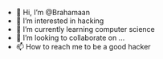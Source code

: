 - 👋 Hi, I’m @Brahamaan
- 👀 I’m interested in hacking
- 🌱 I’m currently learning computer science
- 💞️ I’m looking to collaborate on ...
- 📫 How to reach me to be a good hacker

<!---
Brahamaan/Brahamaan is a ✨ special ✨ repository because its `README.md` (this file) appears on your GitHub profile.
You can click the Preview link to take a look at your changes.
--->
